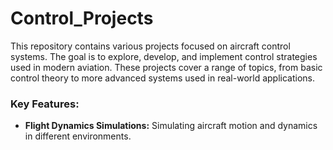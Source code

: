 # Control_Projects
This repository contains various projects focused on aircraft control systems. The goal is to explore, develop, and implement control strategies used in modern aviation. These projects cover a range of topics, from basic control theory to more advanced systems used in real-world applications.

### Key Features:
*   **Flight Dynamics Simulations:** Simulating aircraft motion and dynamics in different environments.